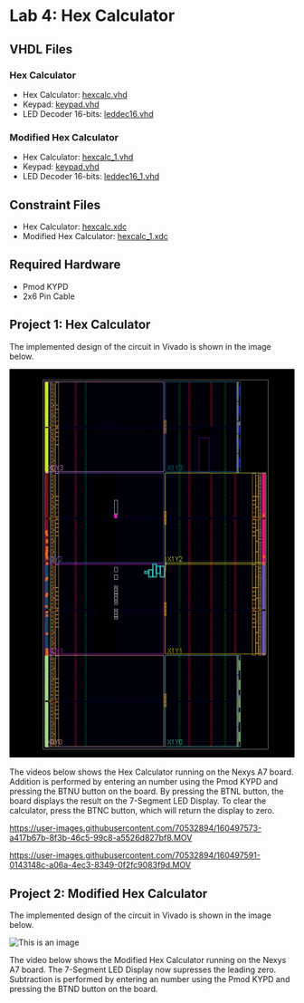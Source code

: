 # Lab 4: Hex Calculator

## VHDL Files
### Hex Calculator
* Hex Calculator: [hexcalc.vhd](./hexcalc.vhd)
* Keypad: [keypad.vhd](./keypad.vhd)
* LED Decoder 16-bits: [leddec16.vhd](./leddec16.vhd)
### Modified Hex Calculator
* Hex Calculator: [hexcalc_1.vhd](./hexcalc_1.vhd)
* Keypad: [keypad.vhd](./keypad.vhd)
* LED Decoder 16-bits: [leddec16_1.vhd](./leddec16_1.vhd)
## Constraint Files
* Hex Calculator: [hexcalc.xdc](./hexcalc.xdc)
* Modified Hex Calculator: [hexcalc_1.xdc](./hexcalc_1.xdc)
## Required Hardware
* Pmod KYPD
* 2x6 Pin Cable

## Project 1: Hex Calculator
The implemented design of the circuit in Vivado is shown in the image below.

![This is an image](https://github.com/Hlederma/CPE-487/blob/43a6a7cdf952bf1f0ed3b7475071299941aa9802/Assignment6/hexcalc_imp_unmodified.png)


The videos below shows the Hex Calculator running on the Nexys A7 board. Addition is performed by entering an number using the Pmod KYPD and pressing the BTNU button on the board. By pressing the BTNL button, the board displays the result on the 7-Segment LED Display. To clear the calculator, press the BTNC button, which will return the display to zero.



https://user-images.githubusercontent.com/70532894/160497573-a417b67b-8f3b-46c5-99c8-a5526d827bf8.MOV



https://user-images.githubusercontent.com/70532894/160497591-0143148c-a06a-4ec3-8349-0f2fc9083f9d.MOV



## Project 2: Modified Hex Calculator
The implemented design of the circuit in Vivado is shown in the image below.

![This is an image]()

The video below shows the Modified Hex Calculator running on the Nexys A7 board. The 7-Segment LED Display now supresses the leading zero. Subtraction is performed by entering an number using the Pmod KYPD and pressing the BTND button on the board.




